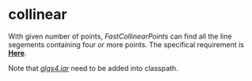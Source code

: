 # collinear

With given number of points, *FastCollinearPoints* can find all the line segements containing four or more points. The specifical requirement is [**Here**](https://coursera.cs.princeton.edu/algs4/assignments/collinear/specification.php).

Note that [*algs4.jar*](../) need to be added into classpath.

